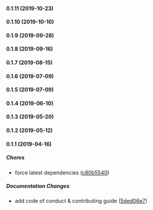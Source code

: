 #### 0.1.11 (2019-10-23)

#### 0.1.10 (2019-10-10)

#### 0.1.9 (2019-09-28)

#### 0.1.8 (2019-09-16)

#### 0.1.7 (2019-08-15)

#### 0.1.6 (2019-07-09)

#### 0.1.5 (2019-07-09)

#### 0.1.4 (2019-06-10)

#### 0.1.3 (2019-05-20)

#### 0.1.2 (2019-05-12)

#### 0.1.1 (2019-04-16)

##### Chores

*  force latest dependencies ([c80b5540](https://github.com/lykmapipo/rate-limit-mongoose/commit/c80b55401e78603c1967fc965b309e4973a2e9c2))

##### Documentation Changes

*  add code of conduct & contributing guide ([5ded06e7](https://github.com/lykmapipo/rate-limit-mongoose/commit/5ded06e704af7d2632e1322430823b76ef609cd6))

